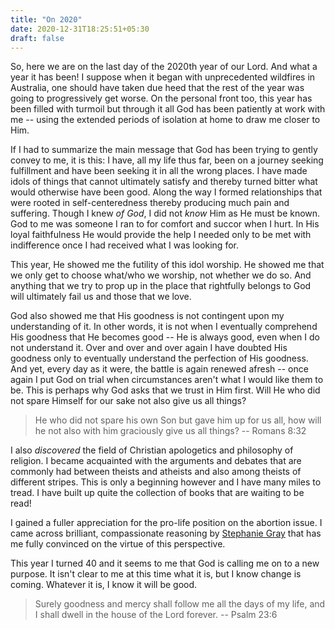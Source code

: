 ```yaml
---
title: "On 2020"
date: 2020-12-31T18:25:51+05:30
draft: false
---
```


So, here we are on the last day of the 2020th year of our Lord. And what a year
it has been! I suppose when it began with unprecedented wildfires in Australia,
one should have taken due heed that the rest of the year was going to
progressively get worse. On the personal front too, this year has been filled
with turmoil but through it all God has been patiently at work with me -- using
the extended periods of isolation at home to draw me closer to Him.

If I had to summarize the main message that God has been trying to gently convey
to me, it is this: I have, all my life thus far, been on a journey seeking
fulfillment and have been seeking it in all the wrong places. I have made idols
of things that cannot ultimately satisfy and thereby turned bitter what would
otherwise have been good. Along the way I formed relationships that were rooted
in self-centeredness thereby producing much pain and suffering. Though I knew
_of God_, I did not _know_ Him as He must be known. God to me was someone I ran
to for comfort and succor when I hurt. In His loyal faithfulness He would
provide the help I needed only to be met with indifference once I had received
what I was looking for.

This year, He showed me the futility of this idol worship. He showed me that we
only get to choose what/who we worship, not whether we do so. And anything that
we try to prop up in the place that rightfully belongs to God will ultimately
fail us and those that we love.

God also showed me that His goodness is not contingent upon my understanding of
it. In other words, it is not when I eventually comprehend His goodness that He
becomes good -- He is always good, even when I do not understand it. Over and
over and over again I have doubted His goodness only to eventually understand
the perfection of His goodness. And yet, every day as it were, the battle is
again renewed afresh -- once again I put God on trial when circumstances aren't
what I would like them to be. This is perhaps why God asks that we trust in Him
first. Will He who did not spare Himself for our sake not also give us all
things?

> He who did not spare his own Son but gave him up for us all, how will he not
> also with him graciously give us all things? -- Romans 8:32

I also _discovered_ the field of Christian apologetics and philosophy of
religion. I became acquainted with the arguments and debates that are commonly
had between theists and atheists and also among theists of different stripes.
This is only a beginning however and I have many miles to tread. I have built up
quite the collection of books that are waiting to be read!

I gained a fuller appreciation for the pro-life position on the abortion issue.
I came across brilliant, compassionate reasoning by [Stephanie
Gray](https://www.youtube.com/watch?v=DzzfSq2DEc4) that has me fully convinced
on the virtue of this perspective.

This year I turned 40 and it seems to me that God is calling me on to a new
purpose. It isn't clear to me at this time what it is, but I know change is
coming. Whatever it is, I know it will be good.

> Surely goodness and mercy shall follow me all the days of my life, and I
> shall dwell in the house of the Lord forever. -- Psalm 23:6